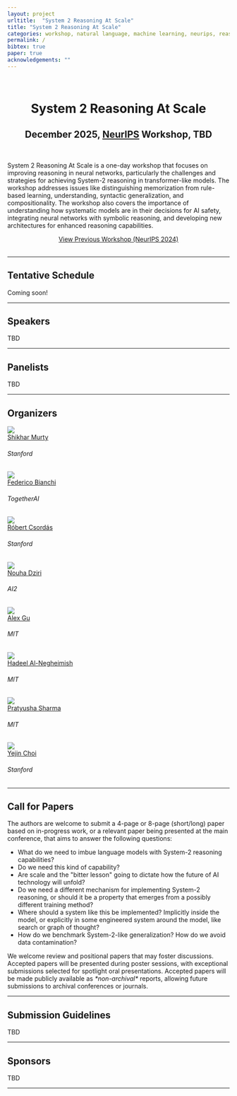 ```yaml
---
layout: project
urltitle:  "System 2 Reasoning At Scale"
title: "System 2 Reasoning At Scale"
categories: workshop, natural language, machine learning, neurips, reasoning, generalization
permalink: /
bibtex: true
paper: true
acknowledgements: ""
---
```


<br />
<div class="row">
  <div class="col-xs-12">
    <center><h1>System 2 Reasoning At Scale</h1></center>
    <center><h2>December 2025, <a href="https://neurips.cc/">NeurIPS</a> Workshop, TBD</h2></center>
    
  </div>
</div>

<br />

<div class="row">
    <div class="col-xs-12">
        <p>
          System 2 Reasoning At Scale is a one-day workshop that focuses on improving reasoning in neural networks, particularly the challenges and strategies for achieving System-2 reasoning in transformer-like models. The workshop addresses issues like distinguishing memorization from rule-based learning, understanding, syntactic generalization, and compositionality. The workshop also covers the importance of understanding how systematic models are in their decisions for AI safety, integrating neural networks with symbolic reasoning, and developing new architectures for enhanced reasoning capabilities.
        </p>
        <center>
          <a href="/2024/" class="btn btn-primary btn-lg">View Previous Workshop (NeurIPS 2024)</a>
        </center>
    </div>
</div>

<br />


<!-- Tentative Schedule -->

<hr />

<div class="row" id="schedule">
  <div class="col-xs-12">
    <h2>Tentative Schedule</h2>
    <p>Coming soon!</p>
  </div>
</div>

<hr />


<!-- Speakers -->

<div class="row" id="speakers">
  <div class="col-xs-12">
    <h2>Speakers</h2>
  </div>
</div>
<div class="row">
    <div class="col-xs-12">
        <p>
          TBD
        </p>
    </div>
</div>

<hr />

<!-- Panelists -->

<div class="row" id="panelists">
  <div class="col-xs-12">
    <h2>Panelists</h2>
  </div>
</div>
<div class="row">
    <div class="col-xs-12">
        <p>
          TBD
        </p>
    </div>
</div>

<hr />

<!-- Organizers -->
<div class="row" id="organizers">
  <div class="col-xs-12">
    <h2>Organizers</h2>
  </div>
</div>
<div class="row">
  <div class="col-xs-6 col-lg-3">
    <a href="https://murtyshikhar.github.io/">
      <img class="people-pic" src="{{ "/static/img/people/shikhar.jpg" | prepend:site.baseurl }}">
    </a>
    <div class="people-name">
      <a href="https://murtyshikhar.github.io/">Shikhar Murty</a>
      <h6>Stanford</h6>
    </div>
  </div>
  <div class="col-xs-6 col-lg-3">
    <a href="https://federicobianchi.io/">
      <img class="people-pic" src="{{ "/static/img/people/fede.jpeg" | prepend:site.baseurl }}">
    </a>
    <div class="people-name">
      <a href="https://federicobianchi.io/">Federico Bianchi</a>
      <h6>TogetherAI</h6>
    </div>
  </div>
  <div class="col-xs-6 col-lg-3">
    <a href="https://robertcsordas.github.io/">
      <img class="people-pic" src="{{ "/static/img/people/csordas.jpg" | prepend:site.baseurl }}">
    </a>
    <div class="people-name">
      <a href="https://robertcsordas.github.io/">Róbert Csordás</a>
      <h6>Stanford</h6>
    </div>
  </div>
  <div class="col-xs-6 col-lg-3">
    <a href="https://nouhadziri.github.io/">
      <img class="people-pic" src="{{ "/static/img/people/nouha.jpg" | prepend:site.baseurl }}">
    </a>
    <div class="people-name">
      <a href="https://nouhadziri.github.io/">Nouha Dziri</a>
      <h6>AI2</h6>
    </div>
  </div>
  <div class="col-xs-6 col-lg-3">
    <a href="https://minimario.github.io/">
      <img class="people-pic" src="{{ "/static/img/people/AlexGu.jpg" | prepend:site.baseurl }}">
    </a>
    <div class="people-name">
      <a href="https://minimario.github.io/">Alex Gu</a>
      <h6>MIT</h6>
    </div>
  </div>
  <div class="col-xs-6 col-lg-3">
    <a href="https://people.csail.mit.edu/hadeel/">
      <img class="people-pic" src="{{ "/static/img/people/hadeel.jpg" | prepend:site.baseurl }}">
    </a>
    <div class="people-name">
      <a href="https://people.csail.mit.edu/hadeel/">Hadeel Al-Negheimish</a>
      <h6>MIT</h6>
    </div>
  </div>
  <div class="col-xs-6 col-lg-3">
    <a href="#">
      <img class="people-pic" src="https://upload.wikimedia.org/wikipedia/commons/8/89/Portrait_Placeholder.png">
    </a>
    <div class="people-name">
      <a href="#">Pratyusha Sharma</a>
      <h6>MIT</h6>
    </div>
  </div>
  <div class="col-xs-6 col-lg-3">
    <a href="https://homes.cs.washington.edu/~yejin/">
      <img class="people-pic" src="{{ "/static/img/people/yejin-choi.jpg" | prepend:site.baseurl }}">
    </a>
    <div class="people-name">
      <a href="https://homes.cs.washington.edu/~yejin/">Yejin Choi</a>
      <h6>Stanford</h6>
    </div>
  </div>
</div>

<hr />

<!-- CfP -->
<div class="row" id="cfp">
  <div class="col-xs-12">
    <h2>Call for Papers</h2>
  </div>
</div>
<div class="row">
  <div class="col-xs-12">
    <p>
      The authors are welcome to submit a 4-page or 8-page (short/long) paper based on in-progress work, or a relevant paper being presented at the main conference, that aims to answer the following questions:
    </p>
    <p>
          <ul>
            <li>What do we need to imbue language models with System-2 reasoning capabilities?</li>
            <li>Do we need this kind of capability?</li>
            <li>Are scale and the "bitter lesson" going to dictate how the future of AI technology will unfold?</li>
            <li>Do we need a different mechanism for implementing System-2 reasoning, or should it be a property that emerges from a possibly different training method?</li>
            <li>Where should a system like this be implemented? Implicitly inside the model, or explicitly in
            some engineered system around the model, like search or graph of thought?</li>
            <li>How do we benchmark System-2-like generalization? How do we avoid data contamination?</li>
          </ul>
    </p>
    <p>We welcome review and positional papers that may foster discussions. Accepted papers will be presented during poster sessions, with exceptional submissions selected for spotlight oral presentations. Accepted papers will be made publicly available as <i>*non-archival*</i> reports, allowing future submissions to archival conferences or journals.</p>
  </div>
</div>

<hr />

<!-- Submission -->
<div class="row" id="guidelines">
  <div class="col-xs-12">
    <h2>Submission Guidelines</h2>
  </div>
</div>
<div class="row">
    <div class="col-xs-12">
      <p>
            TBD
      </p>
    </div>
</div>

<hr />

<!-- Sponsors -->
<div class="row" id="sponsors">
  <div class="col-xs-12">
    <h2>Sponsors</h2>
  </div>
</div>
<div class="row">
  <div class="col-xs-12">
    <p>TBD</p>
  </div>
</div>

<hr />
